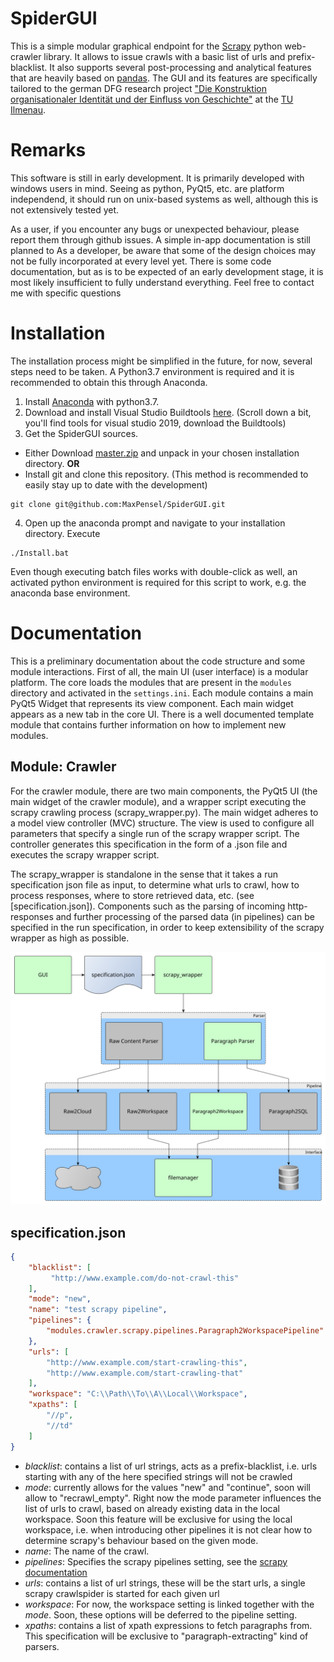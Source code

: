 # SpiderGUI

This is a simple modular graphical endpoint for the [Scrapy](https://scrapy.org/) python web-crawler library.
It allows to issue crawls with a basic list of urls and prefix-blacklist.
It also supports several post-processing and analytical features that are heavily based on [pandas](http://pandas.pydata.org/).
The GUI and its features are specifically tailored to the german DFG research project ["Die Konstruktion organisationaler Identität und der Einfluss von Geschichte"](http://gepris.dfg.de/gepris/projekt/398074981?context=projekt&task=showDetail&id=398074981&) at the [TU Ilmenau](https://www.tu-ilmenau.de/).

# Remarks

This software is still in early development. It is primarily developed with windows users in mind.
Seeing as python, PyQt5, etc. are platform independend, it should run on unix-based systems as well, although this is not extensively tested yet.

As a user, if you encounter any bugs or unexpected behaviour, please report them through github issues.
A simple in-app documentation is still planned to 
As a developer, be aware that some of the design choices may not be fully incorporated at every level yet.
There is some code documentation, but as is to be expected of an early development stage, it is most likely insufficient to fully understand everything.
Feel free to contact me with specific questions

# Installation

The installation process might be simplified in the future, for now, several steps need to be taken.
A Python3.7 environment is required and it is recommended to obtain this through Anaconda.
1. Install [Anaconda](https://www.anaconda.com/distribution/#download-section) with python3.7.
2. Download and install Visual Studio Buildtools [here](https://visualstudio.microsoft.com/de/downloads/). (Scroll down a bit, you'll find tools for visual studio 2019, download the Buildtools)
3. Get the SpiderGUI sources.
  * Either Download [master.zip](https://github.com/MaxPensel/SpiderGUI/archive/master.zip) and unpack in your chosen installation directory.
__OR__
  * Install git and clone this repository. (This method is recommended to easily stay up to date with the development)
```ShellSession
git clone git@github.com:MaxPensel/SpiderGUI.git
```
4. Open up the anaconda prompt and navigate to your installation directory. Execute 
```ShellSession
./Install.bat
```
Even though executing batch files works with double-click as well, an activated python environment is required for this script to work, e.g. the anaconda base environment.

# Documentation

This is a preliminary documentation about the code structure and some module interactions.
First of all, the main UI (user interface) is a modular platform. The core loads the modules that are present in the ```modules``` directory and activated in the ```settings.ini```. Each module contains a main PyQt5 Widget that represents its view component. Each main widget appears as a new tab in the core UI.
There is a well documented template module that contains further information on how to implement new modules.

## Module: Crawler

For the crawler module, there are two main components, the PyQt5 UI (the main widget of the crawler module), and a wrapper script executing the scrapy crawling process (scrapy_wrapper.py).
The main widget adheres to a model view controller (MVC) structure. The view is used to configure all parameters that specify a single run of the scrapy wrapper script. The controller generates this specification in the form of a .json file and executes the scrapy wrapper script.

The scrapy_wrapper is standalone in the sense that it takes a run specification json file as input, to determine what urls to crawl, how to process responses, where to store retrieved data, etc. (see [specification.json]).
Components such as the parsing of incoming http-responses and further processing of the parsed data (in pipelines) can be specified in the run specification, in order to keep extensibility of the scrapy wrapper as high as possible.

![scrapy wrapper component overview](doc/img/scrapy_wrapper_layout.svg "scrapy_wrapper Components")

## specification.json



```JSON
{
    "blacklist": [
         "http://www.example.com/do-not-crawl-this"
    ],
    "mode": "new",
    "name": "test scrapy pipeline",
    "pipelines": {
        "modules.crawler.scrapy.pipelines.Paragraph2WorkspacePipeline": 300
    },
    "urls": [
        "http://www.example.com/start-crawling-this",
        "http://www.example.com/start-crawling-that"
    ],
    "workspace": "C:\\Path\\To\\A\\Local\\Workspace",
    "xpaths": [
        "//p",
        "//td"
    ]
}
```

* _blacklist_: contains a list of url strings, acts as a prefix-blacklist, i.e. urls starting with any of the here specified strings will not be crawled
* _mode_: currently allows for the values "new" and "continue", soon will allow to "recrawl_empty". Right now the mode parameter influences the list of urls to crawl, based on already existing data in the local workspace. Soon this feature will be exclusive for using the local workspace, i.e. when introducing other pipelines it is not clear how to determine scrapy's behaviour based on the given mode.
* _name_: The name of the crawl.
* _pipelines_: Specifies the scrapy pipelines setting, see the [scrapy documentation](https://docs.scrapy.org/en/latest/topics/item-pipeline.html)
* _urls_: contains a list of url strings, these will be the start urls, a single scrapy crawlspider is started for each given url
* _workspace_: For now, the workspace setting is linked together with the _mode_. Soon, these options will be deferred to the pipeline setting.
* _xpaths_: contains a list of xpath expressions to fetch paragraphs from. This specification will be exclusive to "paragraph-extracting" kind of parsers.